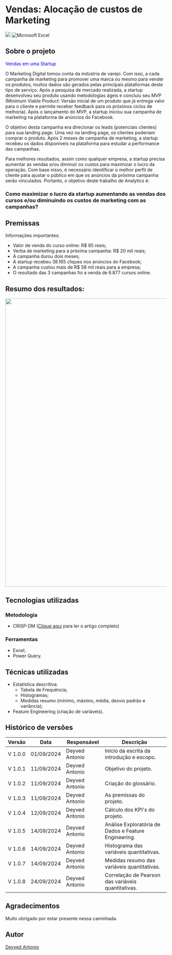 # Vendas: Alocação de custos de Marketing
[![](https://img.shields.io/github/license/deyvedantonio/readme_atrativo)](https://github.com/DeyvedAntonio/readme_atrativo/blob/main/LICENSE)
![Microsoft Excel](https://img.shields.io/badge/Microsoft_Excel-217346?style=for-the-badge&logo=microsoft-excel&logoColor=white)

## Sobre o projeto
<span style="color:blue"> Vendas em uma Startup </span>

O Marketing Digital tomou conta da indústria de varejo. Com isso, a cada campanha de marketing para promover uma marca ou mesmo para vender os produtos, muitos dados são gerados pelas principais plataformas deste tipo de serviço. Após a pesquisa de mercado realizada, a startup desenvolveu seu produto usando metodologias ágeis e concluiu seu MVP (Minimum Viable Product: Versão inicial de um produto que já entrega valor para o cliente e permite receber feedback para os próximos ciclos de melhoria). Após o lançamento do MVP, a startup iniciou sua campanha de marketing na plataforma de anúncios do Facebook.

O objetivo desta campanha era direcionar os leads (potenciais clientes) para sua landing page. Uma vez na landing page, os clientes poderiam comprar o produto. Após 2 meses de campanha de marketing, a startup recebeu os dados disponíveis na plataforma para estudar a performance das campanhas.

Para melhores resultados, assim como qualquer empresa, a startup precisa aumentar as vendas e/ou diminuir os custos para maximizar o lucro da operação.
Com base nisso, é necessário identificar o melhor perfil de cliente para ajustar o público em que os anúncios da próxima campanha serão vinculados. Portanto, o objetivo deste trabalho de Analytics é:
 
### **Como maximizar o lucro da startup aumentando as vendas dos cursos e/ou diminuindo os custos de marketing com as campanhas?**

## Premissas
Informações importantes:
- Valor de venda do curso online: R$ 85 reais;
- Verba de marketing para a próxima campanha: R$ 20 mil reais;
- A campanha durou dois meses;
-	A startup recebeu 38.165 cliques nos anúncios do Facebook;
-	A campanha custou mais de R$ 58 mil reais para a empresa;
-	O resultado das 3 campanhas foi a venda de 6.877 cursos online.

## Resumo dos resultados:
<div align="left">
<img src="https://github.com/user-attachments/assets/d7ee21ca-35c6-4ca2-b482-74f2f553e893" width="900px" />
</div>

## Tecnologias utilizadas

### Metodologia
- CRISP-DM ([Clique aqui](https://medium.com/@deyved.antonio/metodologia-crisp-dm-00ee9e525b3a) para ler o artigo completo)

### Ferramentas
- Excel;
- Power Query.

## Técnicas utilizadas
- Estatística descritiva:
  - Tabela de Frequência;
  - Histogramas;
  - Medidas resumo (mínimo, máximo, média, desvio padrão e variância);
- Feature Engineering (criação de variáveis).

## Histórico de versões
| Versão  |	Data       |	Responsável    |	Descrição                                 |
| ------- | ---------- | -------------- | ----------------------------------------- |
| V 1.0.0 |	01/09/2024 |	Deyved Antonio |	Início da escrita da introdução e escopo. |
| V 1.0.1 |	11/09/2024 |	Deyved Antonio |	Objetivo do projeto.                      |
| V 1.0.2 |	11/09/2024 |	Deyved Antonio |	Criação do glossário.                     |
| V 1.0.3 |	11/09/2024 |	Deyved Antonio |	As premissas do projeto.                  |
| V 1.0.4 |	12/09/2024 |	Deyved Antonio |	Cálculo dos KPI's do projeto.             |
| V 1.0.5	| 14/09/2024	| Deyved Antonio	| Análise Exploratória de Dados e Feature Engineering. |
| V 1.0.6	| 14/09/2024	| Deyved Antonio	| Histograma das variáveis quantitativas. |
| V 1.0.7	| 14/09/2024	| Deyved Antonio	| Medidas resumo das variáveis quantitativas. |
| V 1.0.8	| 24/09/2024	| Deyved Antonio | Correlação de Pearson das variáveis quantitativas. |

## Agradecimentos
Muito obrigado por estar presente nessa caminhada.

## Autor
[Deyved Antonio](https://www.linkedin.com/in/deyvedantonio/)

